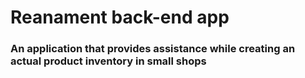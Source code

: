 # Reanament back-end app

### An application that provides assistance while creating an actual product inventory in small shops

